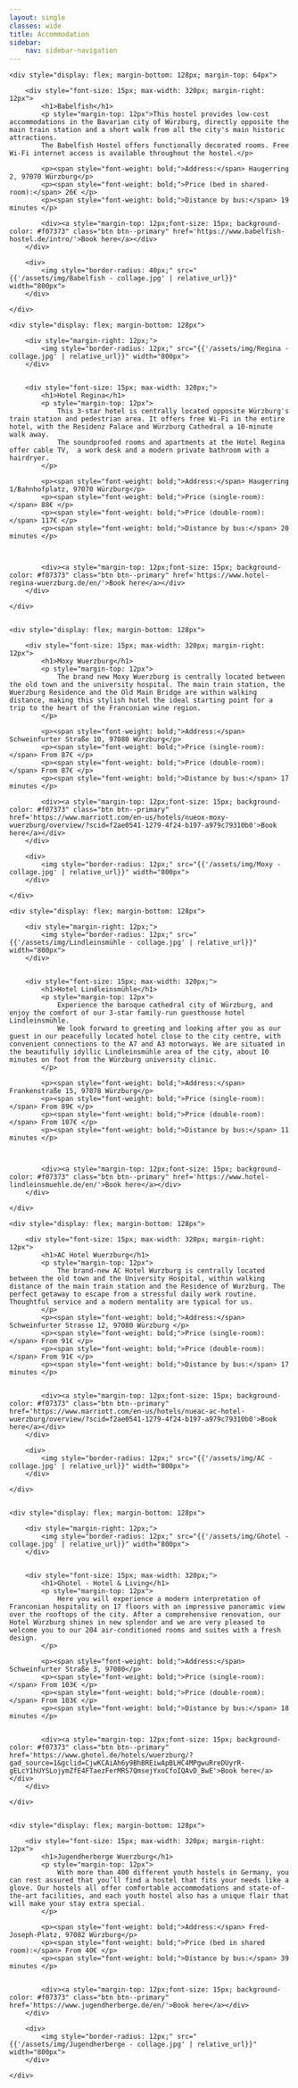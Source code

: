 ```yaml
---
layout: single
classes: wide
title: Accommodation
sidebar:
    nav: sidebar-navigation
---
```


<div class="accomodation-container">
    
    <div style="display: flex; margin-bottom: 128px; margin-top: 64px">
    
        <div style="font-size: 15px; max-width: 320px; margin-right: 12px">
            <h1>Babelfish</h1>
            <p style="margin-top: 12px">This hostel provides low-cost accommodations in the Bavarian city of Würzburg, directly opposite the main train station and a short walk from all the city's main historic attractions.
            The Babelfish Hostel offers functionally decorated rooms. Free Wi-Fi internet access is available throughout the hostel.</p>
            
            <p><span style="font-weight: bold;">Address:</span> Haugerring 2, 97070 Würzburg</p>
            <p><span style="font-weight: bold;">Price (bed in shared-room):</span> 26€ </p>
            <p><span style="font-weight: bold;">Distance by bus:</span> 19 minutes </p>
            
            <div><a style="margin-top: 12px;font-size: 15px; background-color: #f07373" class="btn btn--primary" href='https://www.babelfish-hostel.de/intro/'>Book here</a></div>
        </div>
        
        <div>
            <img style="border-radius: 40px;" src="{{'/assets/img/Babelfish - collage.jpg' | relative_url}}" width="800px">
        </div>
    
    </div>
    
    <div style="display: flex; margin-bottom: 128px">
    
        <div style="margin-right: 12px;">
            <img style="border-radius: 12px;" src="{{'/assets/img/Regina - collage.jpg' | relative_url}}" width="800px">
        </div>
    
    
        <div style="font-size: 15px; max-width: 320px;">
            <h1>Hotel Regina</h1>
            <p style="margin-top: 12px">
                This 3-star hotel is centrally located opposite Würzburg's train station and pedestrian area. It offers free Wi-Fi in the entire hotel, with the Residenz Palace and Würzburg Cathedral a 10-minute walk away.
                The soundproofed rooms and apartments at the Hotel Regina offer cable TV,  a work desk and a modern private bathroom with a hairdryer.
            </p>
    
            <p><span style="font-weight: bold;">Address:</span> Haugerring 1/Bahnhofplatz, 97070 Würzburg</p>
            <p><span style="font-weight: bold;">Price (single-room):</span> 88€ </p>
            <p><span style="font-weight: bold;">Price (double-room):</span> 117€ </p>
            <p><span style="font-weight: bold;">Distance by bus:</span> 20 minutes </p>
    
    
    
            <div><a style="margin-top: 12px;font-size: 15px; background-color: #f07373" class="btn btn--primary" href='https://www.hotel-regina-wuerzburg.de/en/'>Book here</a></div>
        </div>
    
    </div>
    
    
    <div style="display: flex; margin-bottom: 128px">
    
        <div style="font-size: 15px; max-width: 320px; margin-right: 12px">
            <h1>Moxy Wuerzburg</h1>
            <p style="margin-top: 12px">
                The brand new Moxy Wuerzburg is centrally located between the old town and the university hospital. The main train station, the Wuerzburg Residence and the Old Main Bridge are within walking distance, making this stylish hotel the ideal starting point for a trip to the heart of the Franconian wine region.
            </p>
    
            <p><span style="font-weight: bold;">Address:</span> Schweinfurter Straße 10, 97080 Würzburg</p>
            <p><span style="font-weight: bold;">Price (single-room):</span> From 87€ </p>
            <p><span style="font-weight: bold;">Price (double-room):</span> From 87€ </p>
            <p><span style="font-weight: bold;">Distance by bus:</span> 17 minutes </p>
    
            <div><a style="margin-top: 12px;font-size: 15px; background-color: #f07373" class="btn btn--primary" href='https://www.marriott.com/en-us/hotels/nueox-moxy-wuerzburg/overview/?scid=f2ae0541-1279-4f24-b197-a979c79310b0'>Book here</a></div>
        </div>
        
        <div>
            <img style="border-radius: 12px;" src="{{'/assets/img/Moxy - collage.jpg' | relative_url}}" width="800px">
        </div>
    
    </div>
    
    <div style="display: flex; margin-bottom: 128px">
    
        <div style="margin-right: 12px;">
            <img style="border-radius: 12px;" src="{{'/assets/img/Lindleinsmühle - collage.jpg' | relative_url}}" width="800px">
        </div>
    
    
        <div style="font-size: 15px; max-width: 320px;">
            <h1>Hotel Lindleinsmühle</h1>
            <p style="margin-top: 12px">
                Experience the baroque cathedral city of Würzburg, and enjoy the comfort of our 3-star family-run guesthouse hotel Lindleinsmühle.
                We look forward to greeting and looking after you as our guest in our peacefully located hotel close to the city centre, with convenient connections to the A7 and A3 motorways. We are situated in the beautifully idyllic Lindleinsmühle area of the city, about 10 minutes on foot from the Würzburg university clinic.
            </p>
    
            <p><span style="font-weight: bold;">Address:</span> Frankenstraße 15, 97078 Würzburg</p>
            <p><span style="font-weight: bold;">Price (single-room):</span> From 89€ </p>
            <p><span style="font-weight: bold;">Price (double-room):</span> From 107€ </p>
            <p><span style="font-weight: bold;">Distance by bus:</span> 11 minutes </p>
    
    
    
            <div><a style="margin-top: 12px;font-size: 15px; background-color: #f07373" class="btn btn--primary" href='https://www.hotel-lindleinsmuehle.de/en/'>Book here</a></div>
        </div>
    
    </div>
    
    <div style="display: flex; margin-bottom: 128px">
    
        <div style="font-size: 15px; max-width: 320px; margin-right: 12px">
            <h1>AC Hotel Wuerzburg</h1>
            <p style="margin-top: 12px">
                The brand-new AC Hotel Wurzburg is centrally located between the old town and the University Hospital, within walking distance of the main train station and the Residence of Wurzburg. The perfect getaway to escape from a stressful daily work routine. Thoughtful service and a modern mentality are typical for us.
            </p>
            <p><span style="font-weight: bold;">Address:</span> Schweinfurter Strasse 12, 97080 Würzburg </p>
            <p><span style="font-weight: bold;">Price (single-room):</span> From 91€ </p>
            <p><span style="font-weight: bold;">Price (double-room):</span> From 91€ </p>
            <p><span style="font-weight: bold;">Distance by bus:</span> 17 minutes </p>
    
    
            <div><a style="margin-top: 12px;font-size: 15px; background-color: #f07373" class="btn btn--primary" href='https://www.marriott.com/en-us/hotels/nueac-ac-hotel-wuerzburg/overview/?scid=f2ae0541-1279-4f24-b197-a979c79310b0'>Book here</a></div>
        </div>
        
        <div>
            <img style="border-radius: 12px;" src="{{'/assets/img/AC - collage.jpg' | relative_url}}" width="800px">
        </div>
    
    </div>
    
    
    <div style="display: flex; margin-bottom: 128px">
    
        <div style="margin-right: 12px;">
            <img style="border-radius: 12px;" src="{{'/assets/img/Ghotel - collage.jpg' | relative_url}}" width="800px">
        </div>
    
    
        <div style="font-size: 15px; max-width: 320px;">
            <h1>Ghotel - Hotel & Living</h1>
            <p style="margin-top: 12px">
                Here you will experience a modern interpretation of Franconian hospitality on 17 floors with an impressive panoramic view over the rooftops of the city. After a comprehensive renovation, our Hotel Würzburg shines in new splendor and we are very pleased to welcome you to our 204 air-conditioned rooms and suites with a fresh design.
            </p>
    
            <p><span style="font-weight: bold;">Address:</span> Schweinfurter Straße 3, 97080</p>
            <p><span style="font-weight: bold;">Price (single-room):</span> From 103€ </p>
            <p><span style="font-weight: bold;">Price (double-room):</span> From 103€ </p>
            <p><span style="font-weight: bold;">Distance by bus:</span> 18 minutes </p>
    
    
            <div><a style="margin-top: 12px;font-size: 15px; background-color: #f07373" class="btn btn--primary" href='https://www.ghotel.de/hotels/wuerzburg/?gad_source=1&gclid=CjwKCAiAh6y9BhBREiwApBLHC4MPgwuRreDUyrR-gELcY1hUYSLojymZfE4FTaezFerMRS7QmsejYxoCfoIQAvD_BwE'>Book here</a></div>
        </div>
    
    </div>
    
    
    <div style="display: flex; margin-bottom: 128px">
    
        <div style="font-size: 15px; max-width: 320px; margin-right: 12px">
            <h1>Jugendherberge Wuerzburg</h1>
            <p style="margin-top: 12px">
                With more than 400 different youth hostels in Germany, you can rest assured that you’ll find a hostel that fits your needs like a glove. Our hostels all offer comfortable accommodations and state-of-the-art facilities, and each youth hostel also has a unique flair that will make your stay extra special.
            </p>
    
            <p><span style="font-weight: bold;">Address:</span> Fred-Joseph-Platz, 97082 Würzburg</p>
            <p><span style="font-weight: bold;">Price (bed in shared room):</span> From 40€ </p>
            <p><span style="font-weight: bold;">Distance by bus:</span> 39 minutes </p>
    
    
            <div><a style="margin-top: 12px;font-size: 15px; background-color: #f07373" class="btn btn--primary" href='https://www.jugendherberge.de/en/'>Book here</a></div>
        </div>
        
        <div>
            <img style="border-radius: 12px;" src="{{'/assets/img/Jugendherberge - collage.jpg' | relative_url}}" width="800px">
        </div>
    
    </div>

</div>
